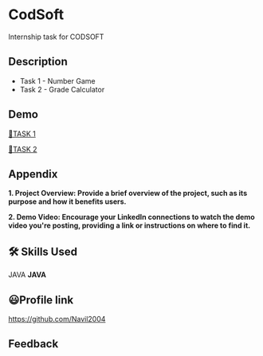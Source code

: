 # CodSoft

Internship task for CODSOFT
## Description 
- Task 1 - Number Game
- Task 2 - Grade Calculator

## Demo
[🔗TASK 1 ](https://www.linkedin.com/posts/md-navil-ahmad-b18724227_connections-codsoft-internship-activity-7118638992874438656-GSVM?utm_source=share&utm_medium=member_desktop)

[🔗TASK 2 ](https://www.linkedin.com/posts/md-navil-ahmad-b18724227_connections-javaprogramming-codsoft-activity-7120600923629850624-Cfh0?utm_source=share&utm_medium=member_desktop)

## Appendix

**1. Project Overview: Provide a brief overview of the project, such as its purpose and how it benefits users.**

**2. Demo Video: Encourage your LinkedIn connections to watch the demo video you're posting, providing a link or instructions on where to find it.**


## 🛠 Skills Used
JAVA
**JAVA**



## 😃Profile link 
https://github.com/Navil2004

## Feedback
